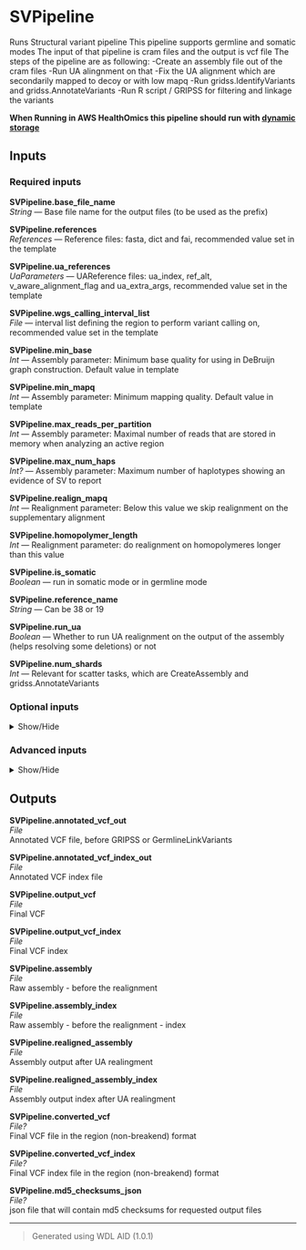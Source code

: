 # SVPipeline
Runs Structural variant pipeline
This pipeline supports germline and somatic modes
The input of that pipeline is cram files and the output is vcf file
The steps of the pipeline are as following:
-Create an assembly file out of the cram files
-Run UA alingnment on that
-Fix the UA alignment which are secondarily mapped to decoy or with low mapq
-Run gridss.IdentifyVariants and gridss.AnnotateVariants
-Run R script / GRIPSS for filtering and linkage the variants

<b>When Running in AWS HealthOmics this pipeline should run with [dynamic storage](https://docs.omics.ai/products/workbench/engines/parameters/aws-healthomics#storage_type-dynamic-or-static)</b>

## Inputs

### Required inputs
<p name="SVPipeline.base_file_name">
        <b>SVPipeline.base_file_name</b><br />
        <i>String </i> &mdash; 
         Base file name for the output files (to be used as the prefix) <br /> 
</p>
<p name="SVPipeline.references">
        <b>SVPipeline.references</b><br />
        <i>References </i> &mdash; 
         Reference files: fasta, dict and fai, recommended value set in the template <br /> 
</p>
<p name="SVPipeline.ua_references">
        <b>SVPipeline.ua_references</b><br />
        <i>UaParameters </i> &mdash; 
         UAReference files: ua_index, ref_alt, v_aware_alignment_flag and ua_extra_args, recommended value set in the template <br /> 
</p>
<p name="SVPipeline.wgs_calling_interval_list">
        <b>SVPipeline.wgs_calling_interval_list</b><br />
        <i>File </i> &mdash; 
         interval list defining the region to perform variant calling on, recommended value set in the template <br /> 
</p>
<p name="SVPipeline.min_base">
        <b>SVPipeline.min_base</b><br />
        <i>Int </i> &mdash; 
         Assembly parameter: Minimum base quality for using in DeBruijn graph construction. Default value in template <br /> 
</p>
<p name="SVPipeline.min_mapq">
        <b>SVPipeline.min_mapq</b><br />
        <i>Int </i> &mdash; 
         Assembly parameter: Minimum mapping quality. Default value in template <br /> 
</p>
<p name="SVPipeline.max_reads_per_partition">
        <b>SVPipeline.max_reads_per_partition</b><br />
        <i>Int </i> &mdash; 
         Assembly parameter: Maximal number of reads that are stored in memory when analyzing an active region <br /> 
</p>
<p name="SVPipeline.max_num_haps">
        <b>SVPipeline.max_num_haps</b><br />
        <i>Int? </i> &mdash; 
         Assembly parameter: Maximum number of haplotypes showing an evidence of SV to report <br /> 
</p>
<p name="SVPipeline.realign_mapq">
        <b>SVPipeline.realign_mapq</b><br />
        <i>Int </i> &mdash; 
         Realignment parameter: Below this value we skip realignment on the supplementary alignment <br /> 
</p>
<p name="SVPipeline.homopolymer_length">
        <b>SVPipeline.homopolymer_length</b><br />
        <i>Int </i> &mdash; 
         Realignment parameter: do realignment on homopolymeres longer than this value <br /> 
</p>
<p name="SVPipeline.is_somatic">
        <b>SVPipeline.is_somatic</b><br />
        <i>Boolean </i> &mdash; 
         run in somatic mode or in germline mode <br /> 
</p>
<p name="SVPipeline.reference_name">
        <b>SVPipeline.reference_name</b><br />
        <i>String </i> &mdash; 
         Can be 38 or 19 <br /> 
</p>
<p name="SVPipeline.run_ua">
        <b>SVPipeline.run_ua</b><br />
        <i>Boolean </i> &mdash; 
         Whether to run UA realignment on the output of the assembly (helps resolving some deletions) or not <br /> 
</p>
<p name="SVPipeline.num_shards">
        <b>SVPipeline.num_shards</b><br />
        <i>Int </i> &mdash; 
         Relevant for scatter tasks, which are CreateAssembly and gridss.AnnotateVariants <br /> 
</p>

### Optional inputs
<details>
<summary> Show/Hide </summary>
<p name="SVPipeline.input_germline_crams">
        <b>SVPipeline.input_germline_crams</b><br />
        <i>Array[File] &mdash; Default: []</i><br />
        Input CRAM file for the germline or matched normal sample; optinal for supporting somatic calling tumor only, default []
</p>
<p name="SVPipeline.input_germline_crams_indexes">
        <b>SVPipeline.input_germline_crams_indexes</b><br />
        <i>Array[File] &mdash; Default: []</i><br />
        Input CRAM index for the germline or matched normal sample; optinal for supporting somatic calling tumor only
</p>
<p name="SVPipeline.input_tumor_crams">
        <b>SVPipeline.input_tumor_crams</b><br />
        <i>Array[File] &mdash; Default: []</i><br />
        Input CRAM file for the tumor (in case of matched T/N calling)
</p>
<p name="SVPipeline.input_tumor_crams_indexes">
        <b>SVPipeline.input_tumor_crams_indexes</b><br />
        <i>Array[File] &mdash; Default: []</i><br />
        Input CRAM index for the tumor (in case of matched T/N calling)
</p>
<p name="SVPipeline.giraffe_parameters">
        <b>SVPipeline.giraffe_parameters</b><br />
        <i>GiraffeReferences? &mdash; Default: None</i><br />
        vg giraffe index files to improve haplotype interpretation using population graphs
</p>
<p name="SVPipeline.min_indel_sc_size_to_include">
        <b>SVPipeline.min_indel_sc_size_to_include</b><br />
        <i>String? &mdash; Default: None</i><br />
        Assembly parameter: Minimum size of an indel and soft-clipping in the read to include the read in the assembly. ;-separated between samples
</p>
<p name="SVPipeline.min_mismatch_count_to_include">
        <b>SVPipeline.min_mismatch_count_to_include</b><br />
        <i>String? &mdash; Default: None</i><br />
        Assembly parameter: Minimal number of counts to require to include the read in the assembly. ;-separated between samples
</p>
<p name="SVPipeline.blacklist_bed">
        <b>SVPipeline.blacklist_bed</b><br />
        <i>File? &mdash; Default: None</i><br />
        Gridss blacklist file
</p>
<p name="SVPipeline.run_giraffe">
        <b>SVPipeline.run_giraffe</b><br />
        <i>Boolean &mdash; Default: None</i><br />
        Whether to run Giraffe haplotype aware alignment or not
</p>
<p name="SVPipeline.prefilter_query">
        <b>SVPipeline.prefilter_query</b><br />
        <i>String? &mdash; Default: None</i><br />
        Expression (in bcftools view format) to filter the variants before annotation
</p>
<p name="SVPipeline.gridss_metrics_interval">
        <b>SVPipeline.gridss_metrics_interval</b><br />
        <i>String? &mdash; Default: None</i><br />
        Interval for collecting gridss metrics
</p>
<p name="SVPipeline.pon_sgl_file">
        <b>SVPipeline.pon_sgl_file</b><br />
        <i>File? &mdash; Default: None</i><br />
        gripss paramter: Panel of normals for single end breakend (partially resolved) calls. Note that the default value is in template
</p>
<p name="SVPipeline.pon_sv_file">
        <b>SVPipeline.pon_sv_file</b><br />
        <i>File? &mdash; Default: None</i><br />
        gripss paramter: panel of normals for breakpoint (fully resolved) calls. Note that the default value is in template
</p>
<p name="SVPipeline.repeat_mask_file">
        <b>SVPipeline.repeat_mask_file</b><br />
        <i>File? &mdash; Default: None</i><br />
        gripss paramter: Repeat mask file. Note that the default value is in template
</p>
<p name="SVPipeline.known_hotspot_file">
        <b>SVPipeline.known_hotspot_file</b><br />
        <i>File? &mdash; Default: None</i><br />
        gripss paramter: Known locations that are hot spot for SVs (see https://github.com/hartwigmedical/hmftools/tree/master/linx), filtered less stringently
</p>
<p name="SVPipeline.min_normal_coverage">
        <b>SVPipeline.min_normal_coverage</b><br />
        <i>Int? &mdash; Default: None</i><br />
        gripss paramter: Minimum coverage in the normal sample to determine somatic status. Default value:8
</p>
<p name="SVPipeline.exclude_filters">
        <b>SVPipeline.exclude_filters</b><br />
        <i>String? &mdash; Default: None</i><br />
        gripss paramter: Exclude filters from the output vcf, separated by ;
</p>
<p name="SVPipeline.symbolic_vcf_format">
        <b>SVPipeline.symbolic_vcf_format</b><br />
        <i>Boolean &mdash; Default: None</i><br />
        Whether to convert the output vcf to the region format or not, default True
</p>
<p name="SVPipeline.cloud_provider_override">
        <b>SVPipeline.cloud_provider_override</b><br />
        <i>String? &mdash; Default: None</i><br />
        Cloud provider to use for the workflow. Currently supported: aws, gcp default: gcp
</p>

### Optional inputs
<p name="SVPipeline.create_md5_checksum_outputs">
        <b>SVPipeline.create_md5_checksum_outputs</b><br />
        <i>Boolean </i> &mdash; 
         Create md5 checksum for requested output files <br /> 
</p>
</details>


### Advanced inputs
<details>
<summary> Show/Hide </summary>
<p name="SVPipeline.config_file_string">
        <b>SVPipeline.config_file_string</b><br />
        <i>String &mdash; Default: None</i><br />
         Gridss config file content 
</p>
<p name="SVPipeline.create_assembly_memory_override">
        <b>SVPipeline.create_assembly_memory_override</b><br />
        <i>Int? &mdash; Default: None</i><br />
         memory override for create_assembly task 
</p>
<p name="SVPipeline.annotate_variants_cpu_override">
        <b>SVPipeline.annotate_variants_cpu_override</b><br />
        <i>Int? &mdash; Default: None</i><br />
         cpu override for annotate_variants task 
</p>
<p name="SVPipeline.annotate_variants_memory_override">
        <b>SVPipeline.annotate_variants_memory_override</b><br />
        <i>Int? &mdash; Default: None</i><br />
         memory override for annotate_variants task 
</p>
<p name="SVPipeline.convert_vcf_format_memory_override">
        <b>SVPipeline.convert_vcf_format_memory_override</b><br />
        <i>Int? &mdash; Default: None</i><br />
         memory override for convert_vcf_format task 
</p>
<p name="SVPipeline.germline_link_variants_memory_override">
        <b>SVPipeline.germline_link_variants_memory_override</b><br />
        <i>Int? &mdash; Default: None</i><br />
         memory override for germline_link_variants task 
</p>
<p name="SVPipeline.scatter_intervals_break">
        <b>SVPipeline.scatter_intervals_break</b><br />
        <i>Int &mdash; Default: None</i><br />
         Maximal resolution for scattering intervals 
</p>
</details>

## Outputs
<p name="SVPipeline.annotated_vcf_out">
        <b>SVPipeline.annotated_vcf_out</b><br />
        <i>File</i><br />
        Annotated VCF file, before GRIPSS or GermlineLinkVariants
</p>
<p name="SVPipeline.annotated_vcf_index_out">
        <b>SVPipeline.annotated_vcf_index_out</b><br />
        <i>File</i><br />
        Annotated VCF index file
</p>
<p name="SVPipeline.output_vcf">
        <b>SVPipeline.output_vcf</b><br />
        <i>File</i><br />
        Final VCF
</p>
<p name="SVPipeline.output_vcf_index">
        <b>SVPipeline.output_vcf_index</b><br />
        <i>File</i><br />
        Final VCF index
</p>
<p name="SVPipeline.assembly">
        <b>SVPipeline.assembly</b><br />
        <i>File</i><br />
        Raw assembly - before the realignment
</p>
<p name="SVPipeline.assembly_index">
        <b>SVPipeline.assembly_index</b><br />
        <i>File</i><br />
        Raw assembly - before the realignment - index
</p>
<p name="SVPipeline.realigned_assembly">
        <b>SVPipeline.realigned_assembly</b><br />
        <i>File</i><br />
        Assembly output after UA realingment
</p>
<p name="SVPipeline.realigned_assembly_index">
        <b>SVPipeline.realigned_assembly_index</b><br />
        <i>File</i><br />
        Assembly output index after UA realingment
</p>
<p name="SVPipeline.converted_vcf">
        <b>SVPipeline.converted_vcf</b><br />
        <i>File?</i><br />
        Final VCF file in the region (non-breakend) format
</p>
<p name="SVPipeline.converted_vcf_index">
        <b>SVPipeline.converted_vcf_index</b><br />
        <i>File?</i><br />
        Final VCF index file in the region (non-breakend) format
</p>
<p name="SVPipeline.md5_checksums_json">
        <b>SVPipeline.md5_checksums_json</b><br />
        <i>File?</i><br />
        json file that will contain md5 checksums for requested output files
</p>

<hr />

> Generated using WDL AID (1.0.1)
